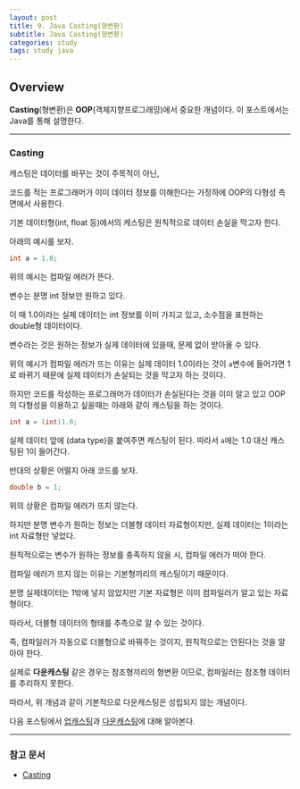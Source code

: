 ```yaml
---
layout: post
title: 9. Java Casting(형변환)
subtitle: Java Casting(형변환)
categories: study
tags: study java
---
```


## Overview

**Casting**(형변환)은 **OOP**(객체지향프로그래밍)에서 중요한 개념이다. 이 포스트에서는 Java를 통해 설명한다.

***

### Casting

캐스팅은 데이터를 바꾸는 것이 주목적이 아닌,

코드를 적는 프로그래머가 이미 데이터 정보를 이해한다는 가정하에 OOP의 다형성 측면에서 사용한다.

기본 데이터형(int, float 등)에서의 케스팅은 원칙적으로 데이터 손실을 막고자 한다.

아래의 예시를 보자.

```java
int a = 1.0;
```

위의 예시는 컴파일 에러가 뜬다.

변수는 분명 int 정보만 원하고 있다.

이 때 1.0이라는 실제 데이터는 int 정보를 이미 가지고 있고, 소수점을 표현하는 double형 데이터이다.

변수라는 것은 원하는 정보가 실제 데이터에 있을때, 문제 없이 받아올 수 있다.

위의 예시가 컴파일 에러가 뜨는 이유는 실제 데이터 1.0이라는 것이 `a`변수에 들어가면 1로 바뀌기 때문에 실제 데이터가 손실되는 것을 막고자 하는 것이다.

하지만 코드를 작성하는 프로그래머가 데이터가 손실된다는 것을 이미 알고 있고 OOP의 다형성을 이용하고 싶을때는 아래와 같이 캐스팅을 하는 것이다.

```java
int a = (int)1.0;
```

실제 데이터 앞에 (data type)을 붙여주면 캐스팅이 된다. 따라서 `a`에는 1.0 대신 캐스팅된 1이 들어간다.

반대의 상황은 어떨지 아래 코드를 보자.

```java
double b = 1;
```

위의 상황은 컴파일 에러가 뜨지 않는다.

하지만 분명 변수가 원하는 정보는 더블형 데이터 자료형이지만, 실제 데이터는 1이라는 int 자료형만 넣었다.

원칙적으로는 변수가 원하는 정보를 충족하지 않을 시, 컴파일 에러가 떠야 한다.

컴파일 에러가 뜨지 않는 이유는 기본형끼리의 캐스팅이기 때문이다.

분명 실제데이터는 1밖에 넣지 않았지만 기본 자료형은 이미 컴파일러가 알고 있는 자료형이다.

따라서, 더블형 데이터의 형태를 추측으로 알 수 있는 것이다.

즉, 컴파일러가 자동으로 더블형으로 바꿔주는 것이지, 원칙적으로는 안된다는 것을 알아야 한다.

실제로 **다운캐스팅** 같은 경우는 참조형끼리의 형변환 이므로, 컴파일러는 참조형 데이터를 추리하지 못한다.

따라서, 위 개념과 같이 기본적으로 다운캐스팅은 성립되지 않는 개념이다.

다음 포스팅에서 [업캐스팅](https://rap0d.github.io/study/2019/08/19/java_10_java_upcasting/)과 [다운캐스팅](https://rap0d.github.io/study/2019/08/19/java_11_java_downcasting/)에 대해 알아본다.

***

### 참고 문서
- [Casting](https://mommoo.tistory.com/40)

